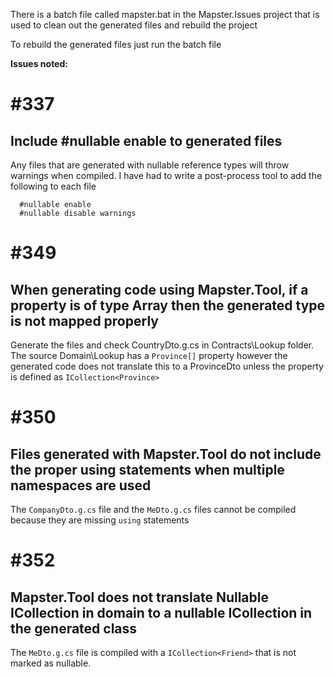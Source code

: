 There is a batch file called mapster.bat in the Mapster.Issues project that is used to clean out the generated files and rebuild the project

To rebuild the generated files just run the batch file

**Issues noted:**

  # #337
  ## Include #nullable enable to generated files 
  Any files that are generated with nullable reference types will throw warnings when compiled. I have had to write a post-process tool to add the following to each file

  ```
    #nullable enable
    #nullable disable warnings
  ```

  # #349 
  ## When generating code using Mapster.Tool, if a property is of type Array then the generated type is not mapped properly
  Generate the files and check CountryDto.g.cs in Contracts\Lookup folder. The source Domain\Lookup has a `Province[]` property however
  the generated code does not translate this to a ProvinceDto unless the property is defined as `ICollection<Province>`

  # #350
  ## Files generated with Mapster.Tool do not include the proper using statements when multiple namespaces are used
  The `CompanyDto.g.cs` file and the `MeDto.g.cs` files cannot be compiled because they are missing `using` statements

  # #352
  ## Mapster.Tool does not translate Nullable ICollection in domain to a nullable ICollection in the generated class
  The `MeDto.g.cs` file is compiled with a `ICollection<Friend>` that is not marked as nullable.


